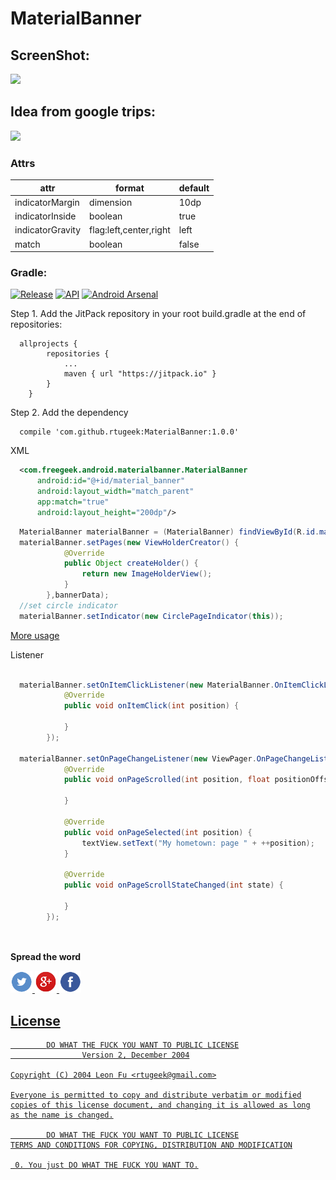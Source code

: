 # MaterialBanner

## ScreenShot:
![](https://github.com/rtugeek/MaterialBanner/blob/master/screenshot/GIF.gif)


## Idea from google trips:
![](https://github.com/rtugeek/MaterialBanner/blob/master/screenshot/googletrips.jpg)

### Attrs
|attr|format|default|
|---|---|---|
|indicatorMargin|dimension|10dp|
|indicatorInside|boolean|true|
|indicatorGravity|flag:left,center,right|left|
|match|boolean|false|


### Gradle:
[![Release](https://jitpack.io/v/rtugeek/materialbanner.svg)](https://jitpack.io/#rtugeek/materialbanner) [![API](https://img.shields.io/badge/API-8%2B-brightgreen.svg?style=flat)](https://android-arsenal.com/api?level=8) [![Android Arsenal](https://img.shields.io/badge/Android%20Arsenal-MaterialBanner-green.svg?style=true)](https://android-arsenal.com/details/1/3118)

Step 1. Add the JitPack repository in your root build.gradle at the end of repositories:
```
  allprojects {
		repositories {
			...
			maven { url "https://jitpack.io" }
		}
	}
```
Step 2. Add the dependency
```
  compile 'com.github.rtugeek:MaterialBanner:1.0.0'
```

XML
```xml
  <com.freegeek.android.materialbanner.MaterialBanner
      android:id="@+id/material_banner"
      android:layout_width="match_parent"
      app:match="true"
      android:layout_height="200dp"/>
```

```java
  MaterialBanner materialBanner = (MaterialBanner) findViewById(R.id.material_banner);
  materialBanner.setPages(new ViewHolderCreator() {
            @Override
            public Object createHolder() {
                return new ImageHolderView();
            }
        },bannerData);
  //set circle indicator
  materialBanner.setIndicator(new CirclePageIndicator(this));
```
[More usage](https://github.com/rtugeek/MaterialBanner/blob/master/app/src/main/java/com/freegeek/android/materialbanner/demo/MainActivity.java)

Listener
```java
  
  materialBanner.setOnItemClickListener(new MaterialBanner.OnItemClickListener() {
            @Override
            public void onItemClick(int position) {
                
            }
        });
  
  materialBanner.setOnPageChangeListener(new ViewPager.OnPageChangeListener() {
            @Override
            public void onPageScrolled(int position, float positionOffset, int positionOffsetPixels) {

            }

            @Override
            public void onPageSelected(int position) {
                textView.setText("My hometown: page " + ++position);
            }

            @Override
            public void onPageScrollStateChanged(int state) {

            }
        });
        
        
```


**Spread the word**

<a href="https://twitter.com/intent/tweet?text=Check%20out%20the%MaterialBanner%20library%20on%20Github:%20https://github.com/rtugeek/MaterialBanner/" target="_blank" title="share to twitter" style="width:100%"><img src="https://github.com/PhilJay/MPAndroidChart/blob/master/design/twitter_icon.png" title="Share on Twitter" width="35" height=35 />
<a href="https://plus.google.com/share?url=https://github.com/rtugeek/MaterialBanner/" target="_blank" title="share to Google+" style="width:100%"><img src="https://github.com/PhilJay/MPAndroidChart/blob/master/design/googleplus_icon.png" title="Share on Google+" width="35" height=35 />
<a href="https://www.facebook.com/sharer/sharer.php?u=https://github.com/rtugeek/MaterialBanner/" target="_blank" title="share to facebook" style="width:100%"><img src="https://github.com/PhilJay/MPAndroidChart/blob/master/design/facebook_icon.png" title="Share on Facebook" width="35" height=35 />


## License

            DO WHAT THE FUCK YOU WANT TO PUBLIC LICENSE
                    Version 2, December 2004
   
    Copyright (C) 2004 Leon Fu <rtugeek@gmail.com>
   
    Everyone is permitted to copy and distribute verbatim or modified
    copies of this license document, and changing it is allowed as long
    as the name is changed.
   
            DO WHAT THE FUCK YOU WANT TO PUBLIC LICENSE
    TERMS AND CONDITIONS FOR COPYING, DISTRIBUTION AND MODIFICATION
   
     0. You just DO WHAT THE FUCK YOU WANT TO.
